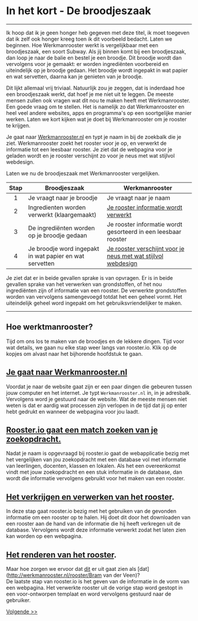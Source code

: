 # In het kort - De broodjeszaak
---
Ik hoop dat ik je geen honger heb gegeven met deze titel, ik moet toegeven dat ik zelf ook honger kreeg toen ik dit voorbeeld bedacht.
Laten we beginnen. Hoe Werkmanrooster werkt is vergelijkbaar met een broodjeszaak, een soort Subway. Als jij binnen komt bij een broodjeszaak, dan loop je naar de balie en bestel je een broodje. Dit broodje wordt dan vervolgens voor je gemaakt: er worden ingrediënten voorbereid en uiteindelijk op je broodje gedaan. Het broodje wordt ingepakt in wat papier en wat servetten, daarna kan je genieten van je broodje.

Dit lijkt allemaal vrij triviaal. Natuurlijk zou je zeggen, dat is inderdaad hoe een broodjeszaak werkt, dat hoef je me niet uit te leggen. De meeste mensen zullen ook vragen wat dit nou te maken heeft met Werkmanrooster. Een goede vraag om te stellen. Het is namelijk zo dat Werkmanrooster en heel veel andere websites, apps en programma's op een soortgelijke manier werken. Laten we kort kijken wat je doet bij Werkmanrooster om je rooster te krijgen.

Je gaat naar [Werkmanrooster.nl](http://werkmanrooster.nl) en typt je naam in bij de zoekbalk die je ziet. Werkmanrooster zoekt het rooster voor je op, en verwerkt de informatie tot een leesbaar rooster. Je ziet dat de webpagina voor je geladen wordt en je rooster verschijnt zo voor je neus met wat stijlvol webdesign.

Laten we nu de broodjeszaak met Werkmanrooster vergelijken.

| Stap | Broodjeszaak | Werkmanrooster |
| :--: | ------------ | -------------- |
|1| Je vraagt naar je broodje | Je vraagt naar je naam
|2| Ingredienten worden verwerkt (klaargemaakt) | [Je rooster informatie wordt verwerkt](http://werkmanrooster.nl/api/search?name=Bram%20van%20der%20Veen)|
|3| De ingrediënten worden op je broodje gedaan| Je rooster informatie wordt gesorteerd in een leesbaar rooster|
|4| Je broodje word ingepakt in wat papier en wat servetten| [Je rooster verschijnt voor je neus met wat stijlvol webdesign](http://werkmanrooster.nl/rooster/Bram%20van%20der%20Veen)|

Je ziet dat er in beide gevallen sprake is van opvragen.
Er is in beide gevallen sprake van het verwerken van grondstoffen, of het nou ingrediënten zijn of informatie van een rooster.
De verwerkte grondstoffen worden van vervolgens samengevoegd totdat het een geheel vormt.
Het uiteindelijk geheel word ingepakt om het gebruiksvriendelijker te maken.

---

## Hoe werktmanrooster?

Tijd om ons los te maken van de broodjes en de lekkere dingen. Tijd voor wat details, we gaan nu elke stap weer langs van rooster.io. Klik op de kopjes om alvast naar het bijhorende hoofdstuk te gaan.

## [Je gaat naar Werkmanrooster.nl](/intypen)
Voordat je naar de website gaat zijn er een paar dingen die gebeuren tussen jouw computer en het internet. Je typt `Werkmanrooster.nl` in, in je adresbalk. Vervolgens word je gestuurd naar de website. Wat de meeste mensen niet weten is dat er aardig wat processen zijn verlopen in de tijd dat jij op enter hebt gedrukt en wanneer de webpagina voor jou laadt.

## [Rooster.io gaat een match zoeken van je zoekopdracht.](/opzoek)
Nadat je naam is opgevraagd bij rooster.io gaat de webapplicatie bezig met het vergelijken van jou zoekopdracht met een database vol met informatie van leerlingen, docenten, klassen en lokalen. Als het een overeenkomst vindt met jouw zoekopdracht en een stuk informatie in de database, dan wordt die informatie vervolgens gebruikt voor het maken van een rooster.

## [Het verkrijgen en verwerken van het rooster](/verkrijgen).
In deze stap gaat rooster.io bezig met het gebruiken van de gevonden informatie om een rooster op te halen. Hij doet dit door het downloaden van een rooster aan de hand van de informatie die hij heeft verkregen uit de database. Vervolgens wordt deze informatie verwerkt zodat het laten zien kan worden op een webpagina.

## [Het renderen van het rooster](/templates).
Maar hoe zorgen we ervoor dat [dit](http://werkmanrooster.nl/api/schedule?name=Bram%20van%20der%20veen) er uit gaat zien als [dat](http://werkmanrooster.nl/rooster/Bram van der Veen)?  
De laatste stap van rooster.io is het geven van de informatie in de vorm van een webpagina. Het verwerkte rooster uit de vorige stap word gestopt in een voor-ontworpen templaat en word vervolgens gestuurd naar de gebruiker.

[Volgende >>](/intypen)

